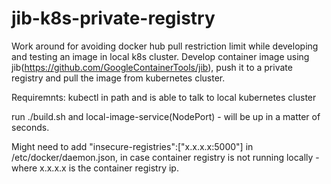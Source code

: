 # jib-k8s-private-registry
Work around for avoiding docker hub pull restriction limit while developing and testing an image in local k8s cluster. Develop container image using jib(https://github.com/GoogleContainerTools/jib), push it to a private registry and pull the image from kubernetes cluster.

Requiremnts: kubectl in path and is able to talk to local kubernetes cluster

run ./build.sh and local-image-service(NodePort) - will be up in a matter of seconds.

Might need to add "insecure-registries":["x.x.x.x:5000"] in /etc/docker/daemon.json, in case container registry is not running locally - where x.x.x.x is the container registry ip. 
